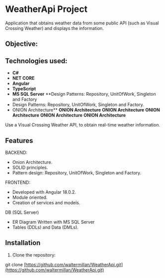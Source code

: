 # WeatherApi Project
Application that obtains weather data from some public API (such as Visual Crossing Weather) and displays the information.
## Objective:

## Technologies used:
- **C#**
- **NET CORE**
- **Angular**
- **TypeScript**
- **MS SQL Server** **Design Patterns: Repository, UnitOfWork, Singleton and Factory
- Design Patterns: Repository, UnitOfWork, Singleton and Factory.
- ONION Architecture** **ONION Architecture** **ONION Architecture** **ONION Architecture** **ONION Architecture** **ONION Architecture**

Use a Visual Crossing Weather API, to obtain real-time weather information.

## Features

BACKEND:
- Onion Architecture.
- SOLID principles.
- Pattern design: Repository, UnitOfWork, Singleton and Factory.

FRONTEND:
- Developed with Angular 18.0.2.
- Module oriented.
- Creation of services and models.

DB (SQL Server)
- ER Diagram Written with MS SQL Server
- Tables (DDLs) and Data (DMLs).

## Installation

1. Clone the repository:

git clone [https://github.com/waltermillan/WeatherApi.git](https://github.com/waltermillan/WeatherApi.git)

